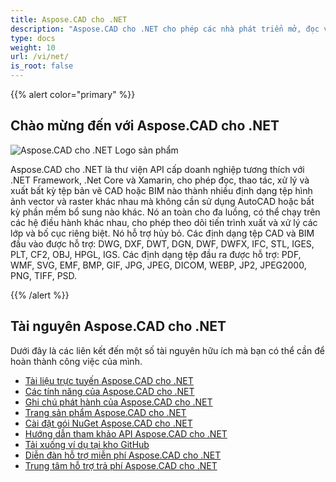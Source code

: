 ```yaml
---
title: Aspose.CAD cho .NET
description: "Aspose.CAD cho .NET cho phép các nhà phát triển mở, đọc và xử lý các định dạng tệp AutoCAD DWG, DXF, DWT và các định dạng tệp CAD và BIM khác, chẳng hạn như: DGN, DWF, DWFX, IFC, STL, IGES, PLT, CF2, OBJ, HPGL, IGS."
type: docs
weight: 10
url: /vi/net/
is_root: false
---
```


{{% alert color="primary" %}}

## **Chào mừng đến với Aspose.CAD cho .NET**

![Aspose.CAD cho .NET Logo sản phẩm](/cad/_assets/home_1.png)

Aspose.CAD cho .NET là thư viện API cấp doanh nghiệp tương thích với .NET Framework, .Net Core và Xamarin, cho phép đọc, thao tác, xử lý và xuất bất kỳ tệp bản vẽ CAD hoặc BIM nào thành nhiều định dạng tệp hình ảnh vector và raster khác nhau mà không cần sử dụng AutoCAD hoặc bất kỳ phần mềm bổ sung nào khác.
Nó an toàn cho đa luồng, có thể chạy trên các hệ điều hành khác nhau, cho phép theo dõi tiến trình xuất và xử lý các lớp và bố cục riêng biệt. Nó hỗ trợ hủy bỏ.
Các định dạng tệp CAD và BIM đầu vào được hỗ trợ: DWG, DXF, DWT, DGN, DWF, DWFX, IFC, STL, IGES, PLT, CF2, OBJ, HPGL, IGS.
Các định dạng tệp đầu ra được hỗ trợ: PDF, WMF, SVG, EMF, BMP, GIF, JPG, JPEG, DICOM, WEBP, JP2, JPEG2000, PNG, TIFF, PSD.

{{% /alert %}}

## **Tài nguyên Aspose.CAD cho .NET**

Dưới đây là các liên kết đến một số tài nguyên hữu ích mà bạn có thể cần để hoàn thành công việc của mình.

- [Tài liệu trực tuyến Aspose.CAD cho .NET](/vi/cad/net/)
- [Các tính năng của Aspose.CAD cho .NET](/vi/cad/net/features/)
- [Ghi chú phát hành của Aspose.CAD cho .NET](https://releases.aspose.com/cad/net/release-notes/)
- [Trang sản phẩm Aspose.CAD cho .NET](https://products.aspose.com/cad/net/)
- [Cài đặt gói NuGet Aspose.CAD cho .NET](https://www.nuget.org/packages/Aspose.CAD/)
- [Hướng dẫn tham khảo API Aspose.CAD cho .NET](https://reference.aspose.com/cad/net)
- [Tải xuống ví dụ tại kho GitHub](https://github.com/aspose-cad/Aspose.CAD-for-.NET)
- [Diễn đàn hỗ trợ miễn phí Aspose.CAD cho .NET](https://forum.aspose.com/c/cad/19)
- [Trung tâm hỗ trợ trả phí Aspose.CAD cho .NET](https://helpdesk.aspose.com/)

